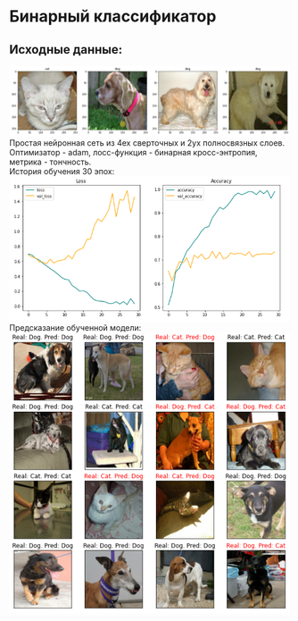 # Бинарный классификатор <br>
## Исходные данные: <br>
![alt text](https://github.com/GermanYanchenko/ImageClass_binary/blob/main/image/data.png?raw=true)
<br>
Простая нейронная сеть из 4ех сверточных и 2ух полносвязных слоев. Оптимизатор - adam, лосс-функция - бинарная кросс-энтропия, метрика - тончность.<br>
История обучения 30 эпох: <br>
![alt text](https://github.com/GermanYanchenko/ImageClass_binary/blob/main/image/history.png?raw=true)
<br>
Предсказание обученной модели: <br>
![alt text](https://github.com/GermanYanchenko/ImageClass_binary/blob/main/image/predict.png?raw=true)
